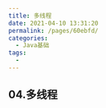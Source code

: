 ```yaml
---
title: 多线程
date: 2021-04-10 13:31:20
permalink: /pages/60ebfd/
categories:
  - Java基础
tags:
  - 
---
```

## 04.多线程